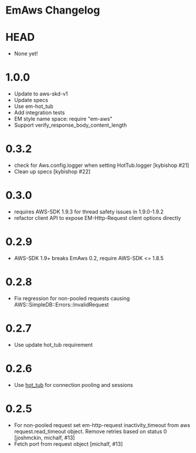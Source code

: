 EmAws Changelog
=====================

HEAD
=======

- None yet!

1.0.0
=======

- Update to aws-skd-v1
- Update specs
- Use em-hot_tub
- Add integration tests
- EM style name space: require "em-aws"
- Support verify_response_body_content_length

0.3.2
=======

- check for Aws.config.logger when setting HotTub.logger [kybishop #21]
- Clean up specs [kybishop #22]

0.3.0
=======

- requires AWS-SDK 1.9.3 for thread safety issues in 1.9.0-1.9.2
- refactor client API to expose EM-Http-Request client options directly

0.2.9
=======

- AWS-SDK 1.9+ breaks EmAws 0.2, require AWS-SDK <= 1.8.5

0.2.8
=======

- Fix regression for non-pooled requests causing AWS::SimpleDB::Errors::InvalidRequest

0.2.7
=======

- Use update hot_tub requirement

0.2.6
=======

- Use [hot_tub](https://github.com/JoshMcKin/hot_tub) for connection pooling and sessions

0.2.5
=======

- For non-pooled request set em-http-request inactivity_timeout from aws request.read_timeout object. Remove retries based on status 0 [joshmckin, michalf, #13]
- Fetch port from request object [michalf, #13]